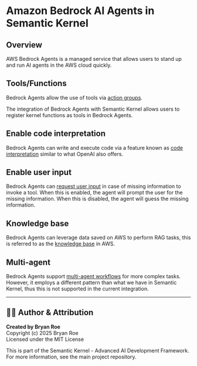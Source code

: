# Amazon Bedrock AI Agents in Semantic Kernel

## Overview

AWS Bedrock Agents is a managed service that allows users to stand up and run AI agents in the AWS cloud quickly.

## Tools/Functions

Bedrock Agents allow the use of tools via [action groups](https://docs.aws.amazon.com/bedrock/latest/userguide/agents-action-create.html).

The integration of Bedrock Agents with Semantic Kernel allows users to register kernel functions as tools in Bedrock Agents.

## Enable code interpretation

Bedrock Agents can write and execute code via a feature known as [code interpretation](https://docs.aws.amazon.com/bedrock/latest/userguide/agents-code-interpretation.html) similar to what OpenAI also offers.

## Enable user input

Bedrock Agents can [request user input](https://docs.aws.amazon.com/bedrock/latest/userguide/agents-user-input.html) in case of missing information to invoke a tool. When this is enabled, the agent will prompt the user for the missing information. When this is disabled, the agent will guess the missing information.

## Knowledge base

Bedrock Agents can leverage data saved on AWS to perform RAG tasks, this is referred to as the [knowledge base](https://docs.aws.amazon.com/bedrock/latest/userguide/agents-kb-add.html) in AWS.

## Multi-agent

Bedrock Agents support [multi-agent workflows](https://docs.aws.amazon.com/bedrock/latest/userguide/agents-multi-agent-collaboration.html) for more complex tasks. However, it employs a different pattern than what we have in Semantic Kernel, thus this is not supported in the current integration.


---

## 👨‍💻 Author & Attribution

**Created by Bryan Roe**  
Copyright (c) 2025 Bryan Roe  
Licensed under the MIT License

This is part of the Semantic Kernel - Advanced AI Development Framework.
For more information, see the main project repository.
